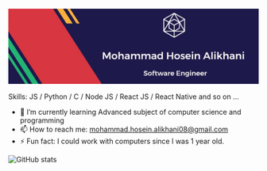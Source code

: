 ![I'm a Software Engineer](https://github.com/MH-Alikhani/MH-Alikhani/blob/main/banner.jpeg?raw=true)

Skills: JS / Python / C / Node JS / React JS / React Native and so on ...

- 🌱 I’m currently learning Advanced subject of computer science and programming 
- 📫 How to reach me: mohammad.hosein.alikhani08@gmail.com 
- ⚡ Fun fact: I could work with computers since I was 1 year old. 



![GitHub stats](https://github-readme-stats.vercel.app/api?username=MH-Alikhani&show_icons=true&count_private=true)  
